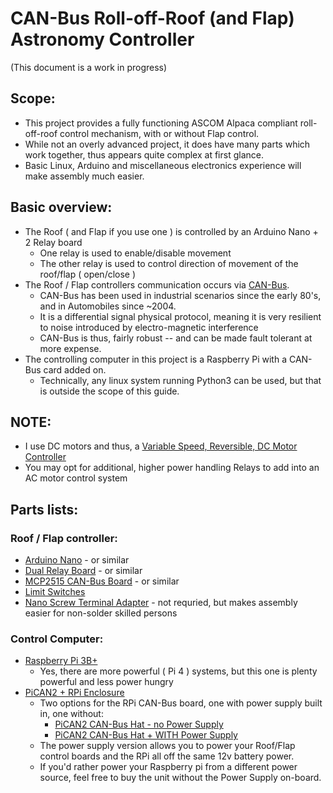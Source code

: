 # CAN-Bus Roll-off-Roof (and Flap) Astronomy Controller

(This document is a work in progress)

## Scope:
- This project provides a fully functioning ASCOM Alpaca compliant roll-off-roof control mechanism, with or without Flap control.
- While not an overly advanced project, it does have many parts which work together, thus appears quite complex at first glance.
- Basic Linux, Arduino and miscellaneous electronics experience will make assembly much easier.

## Basic overview:
- The Roof ( and Flap if you use one ) is controlled by an Arduino Nano + 2 Relay board
    - One relay is used to enable/disable movement
    - The other relay is used to control direction of movement of the roof/flap ( open/close )
- The Roof / Flap controllers communication occurs via [CAN-Bus](https://en.wikipedia.org/wiki/CAN_bus).
    - CAN-Bus has been used in industrial scenarios since the early 80's, and in Automobiles since ~2004.
    - It is a differential signal physical protocol, meaning it is very resilient to noise introduced by electro-magnetic interference
    - CAN-Bus is thus, fairly robust -- and can be made fault tolerant at more expense.
- The controlling computer in this project is a Raspberry Pi with a CAN-Bus card added on.
    - Technically, any linux system running Python3 can be used, but that is outside the scope of this guide.


## NOTE:
- I use DC motors and thus, a [Variable Speed, Reversible, DC Motor Controller](https://www.amazon.com/gp/product/B073S3P1FY)
- You may opt for additional, higher power handling Relays to add into an AC motor control system

## Parts lists:

### Roof / Flap controller:
- [Arduino Nano](https://www.amazon.com/gp/product/B0775XQXRB) - or similar
- [Dual Relay Board](https://www.amazon.com/gp/product/B07DYSYRFR) - or similar
- [MCP2515 CAN-Bus Board](https://www.amazon.com/gp/product/B01IV3ZSKO) - or similar
- [Limit Switches](https://www.amazon.com/TWTADE-ME-8108-Adjustable-arduino-Momentary/dp/B07NL12NL5)
- [Nano Screw Terminal Adapter](https://www.amazon.com/gp/product/B0788MLRLK) - not requried, but makes assembly easier for non-solder skilled persons

### Control Computer:
- [Raspberry Pi 3B+](https://www.amazon.com/ELEMENT-Element14-Raspberry-Pi-Motherboard/dp/B07BDR5PDW)
    - Yes, there are more powerful ( Pi 4 ) systems, but this one is plenty powerful and less power hungry
- [PiCAN2 + RPi Enclosure](https://copperhilltech.com/plastic-enclosure-for-pican2-and-raspberry-pi-2-3/)
    - Two options for the RPi CAN-Bus board, one with power supply built in, one without:
        - [PiCAN2 CAN-Bus Hat - no Power Supply](https://copperhilltech.com/pican-2-can-bus-interface-for-raspberry-pi/)
        - [PiCAN2 CAN-Bus Hat + WITH Power Supply](https://copperhilltech.com/pican2-can-interface-for-raspberry-pi-with-smps/)
    - The power supply version allows you to power your Roof/Flap control boards and the RPi all off the same 12v battery power.
    - If you'd rather power your Raspberry pi from a different power source, feel free to buy the unit without the Power Supply on-board.
